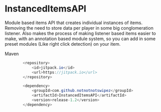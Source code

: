# InstancedItemsAPI
Module based items API that creates individual instances of items. Removing the need to store data per player in some big conglomeration listener. Also makes the process of making listener
based items easier to make, with an annotation based module system, so you can add in some preset modules (Like right click detection) on your item.

Maven

```java
        <repository>
            <id>jitpack.io</id>
            <url>https://jitpack.io</url>
        </repository>
```

```java
        <dependency>
            <groupId>com.github.notnotnotswipez</groupId>
            <artifactId>InstancedItemsAPI</artifactId>
            <version>release-1.2</version>
        </dependency>
```

